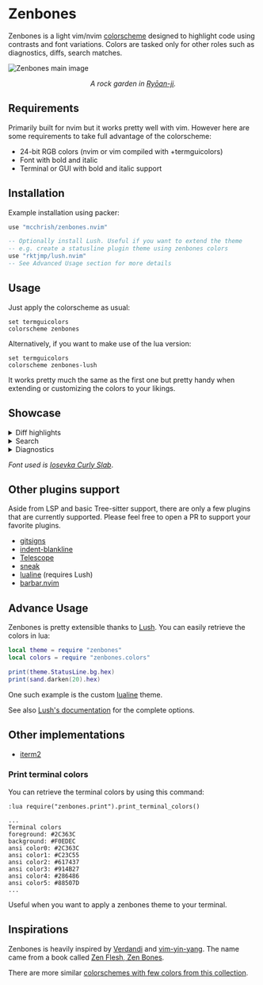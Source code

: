 # Zenbones

Zenbones is a light vim/nvim
[colorscheme](https://neovim.io/doc/user/syntax.html#:colorscheme) designed to
highlight code using contrasts and font variations. Colors are tasked only for
other roles such as diagnostics, diffs, search matches.

<!-- panvimdoc-ignore-start -->

![Zenbones main image](https://user-images.githubusercontent.com/7200153/131045472-05c76909-0071-4c24-bd30-f15da3ae4e82.jpg)

<p align="center">
<em>A rock garden in <a href="https://en.wikipedia.org/wiki/Ry%C5%8Dan-ji">Ryōan-ji</a>.</em>
</p>

<!-- panvimdoc-ignore-end -->

## Requirements

Primarily built for nvim but it works pretty well with vim. However here are
some requirements to take full advantage of the colorscheme:

-   24-bit RGB colors (nvim or vim compiled with +termguicolors)
-   Font with bold and italic
-   Terminal or GUI with bold and italic support

## Installation

Example installation using packer:

```lua
use "mcchrish/zenbones.nvim"

-- Optionally install Lush. Useful if you want to extend the theme
-- e.g. create a statusline plugin theme using zenbones colors
use "rktjmp/lush.nvim"
-- See Advanced Usage section for more details
```

## Usage

Just apply the colorscheme as usual:

```vim
set termguicolors
colorscheme zenbones
```

Alternatively, if you want to make use of the lua version:

```vim
set termguicolors
colorscheme zenbones-lush
```

It works pretty much the same as the first one but pretty handy when extending
or customizing the colors to your likings.

<!-- panvimdoc-ignore-start -->

## Showcase

<details>
    <summary>Diff highlights</summary>

<img width="1128" alt="Vim diff" src="https://user-images.githubusercontent.com/7200153/130730698-38c2f493-4161-4146-bb68-00cd9a87d2bd.png">

</details>
 
<details>
    <summary>Search</summary>

<img width="1128" alt="Search" src="https://user-images.githubusercontent.com/7200153/130731292-928fcffc-c252-425c-8c61-e292df3fa478.png">

</details>

<details>
    <summary>Diagnostics</summary>

<img width="1128" alt="Diagnostics" src="https://user-images.githubusercontent.com/7200153/130927693-00cd8a6e-7a75-4ebb-9f23-b9322de7933a.png">

</details>

_Font used is [Iosevka Curly Slab](https://typeof.net/Iosevka/)_.

<!-- panvimdoc-ignore-end -->

## Other plugins support

Aside from LSP and basic Tree-sitter support, there are only a few plugins that
are currently supported. Please feel free to open a PR to support your favorite
plugins.

-   [gitsigns](https://github.com/lewis6991/gitsigns.nvim)
-   [indent-blankline](https://github.com/lukas-reineke/indent-blankline.nvim)
-   [Telescope](https://github.com/nvim-telescope/telescope.nvim)
-   [sneak](https://github.com/justinmk/vim-sneak)
-   [lualine](https://github.com/hoob3rt/lualine.nvim) (requires Lush)
-   [barbar.nvim](https://github.com/romgrk/barbar.nvim)

## Advance Usage

Zenbones is pretty extensible thanks to
[Lush](https://github.com/rktjmp/lush.nvim). You can easily retrieve the colors
in lua:

```lua
local theme = require "zenbones"
local colors = require "zenbones.colors"

print(theme.StatusLine.bg.hex)
print(sand.darken(20).hex)
```

One such example is the custom [lualine](lua/lualine/themes/zenbones.lua) theme.

See also
[Lush's documentation](https://github.com/rktjmp/lush.nvim#advanced-usage) for
the complete options.

## Other implementations

-   [iterm2](https://github.com/mcchrish/zenbones-iterm)

### Print terminal colors

You can retrieve the terminal colors by using this command:

```
:lua require("zenbones.print").print_terminal_colors()

...
Terminal colors
foreground: #2C363C
background: #F0EDEC
ansi color0: #2C363C
ansi color1: #C23C55
ansi color2: #617437
ansi color3: #914B27
ansi color4: #286486
ansi color5: #88507D
...
```

Useful when you want to apply a zenbones theme to your terminal.

## Inspirations

Zenbones is heavily inspired by
[Verdandi](https://github.com/be5invis/vsc-theme-verdandi) and
[vim-yin-yang](https://github.com/pgdouyon/vim-yin-yang). The name came from a
book called
[Zen Flesh, Zen Bones](https://en.wikipedia.org/wiki/Zen_Flesh,_Zen_Bones).

There are more similar
[colorschemes with few colors from this collection](https://github.com/mcchrish/vim-no-color-collections).
